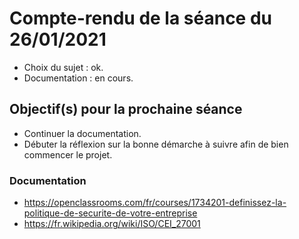 # Compte-rendu de la séance du 26/01/2021

 - Choix du sujet : ok.
 - Documentation : en cours.

## Objectif(s) pour la prochaine séance

- Continuer la documentation.
- Débuter la réflexion sur la bonne démarche à suivre afin de bien commencer le projet.

### Documentation

- https://openclassrooms.com/fr/courses/1734201-definissez-la-politique-de-securite-de-votre-entreprise
- https://fr.wikipedia.org/wiki/ISO/CEI_27001
